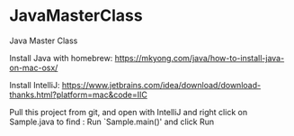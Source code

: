 # JavaMasterClass
Java Master Class

Install Java with homebrew: https://mkyong.com/java/how-to-install-java-on-mac-osx/

Install IntelliJ: https://www.jetbrains.com/idea/download/download-thanks.html?platform=mac&code=IIC

Pull this project from git, and open with IntelliJ and right click on Sample.java to find : Run `Sample.main()' and click Run

